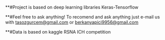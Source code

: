 **#Project is based on deep learning libraries Keras-Tensorflow

**#Feel free to ask anything! To recomend and ask anything just e-mail us with tasozgurcem@gmail.com or berkanyapici9956@gmail.com

**#Data is based on kaggle RSNA ICH competition


